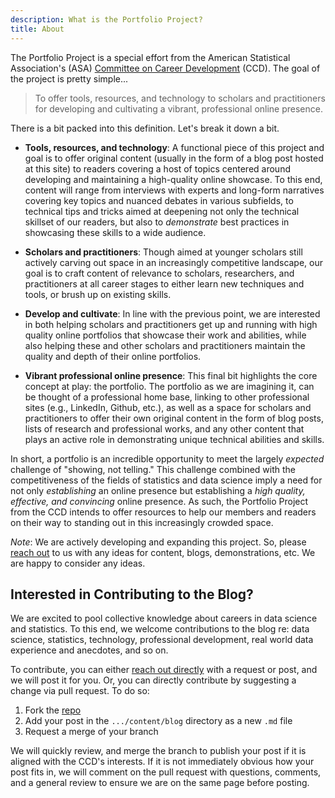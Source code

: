 ```yaml
---
description: What is the Portfolio Project?
title: About
---
```


The Portfolio Project is a special effort from the American Statistical Association's (ASA) [Committee on Career Development](/members/) (CCD). The goal of the project is pretty simple...

> To offer tools, resources, and technology to scholars and practitioners for developing and cultivating a vibrant, professional online presence.

There is a bit packed into this definition. Let's break it down a bit. 

  - **Tools, resources, and technology**: A functional piece of this project and goal is to offer original content (usually in the form of a blog post hosted at this site) to readers covering a host of topics centered around developing and maintaining a high-quality online showcase. To this end, content will range from interviews with experts and long-form narratives covering key topics and nuanced debates in various subfields, to technical tips and tricks aimed at deepening not only the technical skillset of our readers, but also to *demonstrate* best practices in showcasing these skills to a wide audience.
  
  - **Scholars and practitioners**: Though aimed at younger scholars still actively carving out space in an increasingly competitive landscape, our goal is to craft content of relevance to scholars, researchers, and practitioners at all career stages to either learn new techniques and tools, or brush up on existing skills.
  
  - **Develop and cultivate**: In line with the previous point, we are interested in both helping scholars and practitioners get up and running with high quality online portfolios that showcase their work and abilities, while also helping these and other scholars and practitioners maintain the quality and depth of their online portfolios. 
  
  - **Vibrant professional online presence**: This final bit highlights the core concept at play: the portfolio. The portfolio as we are imagining it, can be thought of a professional home base, linking to other professional sites (e.g., LinkedIn, Github, etc.), as well as a space for scholars and practitioners to offer their own original content in the form of blog posts, lists of research and professional works, and any other content that plays an active role in demonstrating unique technical abilities and skills. 
  
In short, a portfolio is an incredible opportunity to meet the largely *expected* challenge of "showing, not telling." This challenge combined with the competitiveness of the fields of statistics and data science imply a need for not only *establishing* an online presence but establishing a *high quality, effective, and convincing* online presence. As such, the Portfolio Project from the CCD intends to offer resources to help our members and readers on their way to standing out in this increasingly crowded space. 

*Note*: We are actively developing and expanding this project. So, please [reach out](mailto:philip.waggoner@yougov.com) to us with any ideas for content, blogs, demonstrations, etc. We are happy to consider any ideas.

## Interested in Contributing to the Blog?

We are excited to pool collective knowledge about careers in data science and statistics. To this end, we welcome contributions to the blog re: data science, statistics, technology, professional development, real world data experience and anecdotes, and so on. 

To contribute, you can either [reach out directly](mailto:philip.waggoner@yougov.com) with a request or post, and we will post it for you. Or, you can directly contribute by suggesting a change via pull request. To do so: 

  1. Fork the [repo](https://github.com/pdwaggoner/ccdportfolio)
  2. Add your post in the `.../content/blog` directory as a new `.md` file
  3. Request a merge of your branch
 
We will quickly review, and merge the branch to publish your post if it is aligned with the CCD's interests. If it is not immediately obvious how your post fits in, we will comment on the pull request with questions, comments, and a general review to ensure we are on the same page before posting. 
